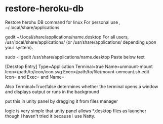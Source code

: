 # restore-heroku-db
Restore herohu DB command  for linux
For personal use , ~/.local/share/applications

gedit ~/.local/share/applications/name.desktop
For all users, /usr/local/share/applications/ (or /usr/share/applications/ depending upon your system).

sudo -i gedit /usr/share/applications/name.desktop
Paste below text

[Desktop Entry]
Type=Application
Terminal=true
Name=unmount-mount
Icon=/path/to/icon/icon.svg
Exec=/path/to/file/mount-unmount.sh
edit Icon= and Exec= and Name=

Also Terminal=True/false determines whether the terminal opens a window and displays output or runs in the background

put this in unity panel by dragging it from files manager

logic is very simple that unity panel allows *.desktop files as launcher though I haven't tried it because I use Natty.
